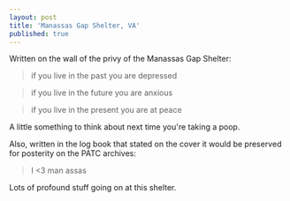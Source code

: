 ```yaml
---
layout: post
title: 'Manassas Gap Shelter, VA'
published: true
---
```

Written on the wall of the privy of the Manassas Gap Shelter:

> if you live in the past you are depressed

> if you live in the future you are anxious

> if you live in the present you are at peace

A little something to think about next time you're taking a poop.


Also, written in the log book that stated on the cover it would be preserved for posterity on the PATC archives:

> I \<3 man assas


Lots of profound stuff going on at this shelter.

